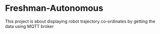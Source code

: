 # Freshman-Autonomous
This project is about displaying robot trajectory co-ordinates by getting the data using MQTT broker
